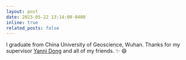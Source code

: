 ```yaml
---
layout: post
date: 2023-05-22 13:14:00-0400
inline: true
related_posts: false
---
```


I graduate from China University of Geoscience, Wuhan. Thanks for my supervisor [Yanni Dong](https://rsit.top/home.html) and all of my friends. :sparkles: :smile:

